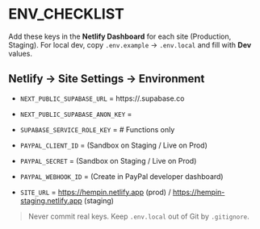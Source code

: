 
# ENV_CHECKLIST

Add these keys in the **Netlify Dashboard** for each site (Production, Staging). For local dev, copy `.env.example` → `.env.local` and fill with **Dev** values.

## Netlify → Site Settings → Environment

- `NEXT_PUBLIC_SUPABASE_URL` = https://<PROJECT>.supabase.co
- `NEXT_PUBLIC_SUPABASE_ANON_KEY` = <anon key>
- `SUPABASE_SERVICE_ROLE_KEY` = <service role key>  # Functions only

- `PAYPAL_CLIENT_ID` = (Sandbox on Staging / Live on Prod)
- `PAYPAL_SECRET` = (Sandbox on Staging / Live on Prod)
- `PAYPAL_WEBHOOK_ID` = (Create in PayPal developer dashboard)

- `SITE_URL` = https://hempin.netlify.app (prod) / https://hempin-staging.netlify.app (staging)

> Never commit real keys. Keep `.env.local` out of Git by `.gitignore`.
